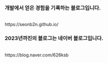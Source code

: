 ### 개발에서 얻은 경험을 기록하는 블로그입니다.
<br>
https://seonb2n.github.io/
<br>

### 2023년까진의 블로그는 네이버 블로그입니다.
<br>
https://blog.naver.com/626ksb
